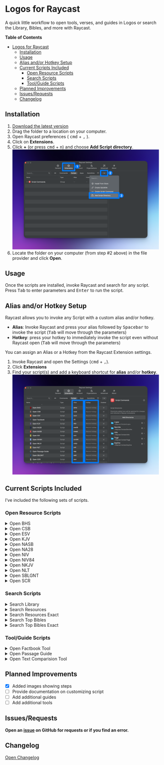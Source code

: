 # Logos for Raycast

A quick little workflow to open tools, verses, and guides in Logos or search the Library, Bibles, and more with Raycast.

**Table of Contents**
- [Logos for Raycast](#logos-for-raycast)
  - [Installation](#installation)
  - [Usage](#usage)
  - [Alias and/or Hotkey Setup](#alias-andor-hotkey-setup)
  - [Current Scripts Included](#current-scripts-included)
    - [Open Resource Scripts](#open-resource-scripts)
    - [Search Scripts](#search-scripts)
    - [Tool/Guide Scripts](#toolguide-scripts)
  - [Planned Improvements](#planned-improvements)
  - [Issues/Requests](#issuesrequests)
  - [Changelog](#changelog)

## Installation

1. [Download the latest version](https://github.com/cpenned/logos-bible-software-raycast-scripts)
2. Drag the folder to a location on your computer.
3. Open Raycast preferences ( <kbd>cmd</kbd> + <kbd>,</kbd> ).
4. Click on **Extensions**.
5. Click **+** (or press <kbd>cmd</kbd> + <kbd>n</kbd>) and choose **Add Script directory**.
![Add Script Directory](./metadata/add-script-directory.png)
6. Locate the folder on your computer (from step #2 above) in the file provider and click **Open**.

## Usage

Once the scripts are installed, invoke Raycast and search for any script. Press <kbd>Tab</kbd> to enter parameters and <kbd>Enter</kbd> to run the script.

## Alias and/or Hotkey Setup
Raycast allows you to invoke any Script with a custom alias and/or hotkey.
- **Alias**: Invoke Raycast and press your alias followed by <kbd>Spacebar</kbd> to invoke the script (<kbd>Tab</kbd> will move through the parameters)
- **Hotkey**: press your hotkey to immediately invoke the script even without Raycast open (<kbd>Tab</kbd> will move through the parameters)

You can assign an Alias or a Hotkey from the Raycast Extension settings.
1. Invoke Raycast and open the Settings (<kbd>cmd</kbd> + <kbd>,</kbd>).
2. Click **Extensions**
3. Find your script(s) and add a keyboard shortcut for **alias** and/or **hotkey**.
![Adding aliases](./metadata/add-alias.png)

## Current Scripts Included
I’ve included the following sets of scripts.

### Open Resource Scripts
<details>
<summary>Open BHS</summary>

- Description: Open Biblica Hebraica Stuttgartensia in Logos Bible Software to provided passage
- Parameters: Bible Passage (required)
- Suggested alias: `obhs`

</details>

<details>
<summary>Open CSB</summary>

- Description: Open CSB Bible in Logos Bible Software to provided passage
- Parameters: Bible Passage (required)
- Suggested alias: `ocsb`

</details>

<details>
<summary>Open ESV</summary>

- Description: Open ESV Bible in Logos Bible Software to provided passage
- Parameters: Bible Passage (required)
- Suggested alias: `oesv`
</details>

<details>
<summary>Open KJV</summary>

- Description: Open KJV Bible in Logos Bible Software to provided passage
- Parameters: Bible Passage (required)
- Suggested alias: `okjv`

</details>

<details>
<summary>Open NASB</summary>

- Description: Open NASB Bible in Logos Bible Software to provided passage
- Parameters: Bible Passage (required)
- Suggested alias: `onasb`

</details>

<details>
<summary>Open NA28</summary>

  - Description: Open Nestle-Aland Novum Testamentum Graece in Logos Bible Software to provided passage
  - Parameters: Bible Passage (required)
  - Suggested alias: `ona28`

</details>

<details>
<summary>Open NIV</summary>

- Description: Open NIV Bible in Logos Bible Software to provided passage
- Parameters: Bible Passage (required)
- Suggested alias: `oniv`

</details>

<details>
<summary>Open NIV84</summary>

- Description: Open NIV84 Bible in Logos Bible Software to provided passage
- Parameters: Bible Passage (required)
- Suggested alias: `oniv84`

</details>

<details>
<summary>Open NKJV</summary>

- Description: Open NKJV Bible in Logos Bible Software to provided passage
- Parameters: Bible Passage (required)
- Suggested alias: `onkjv`

</details>

<details>
<summary>Open NLT</summary>

  - Description: Open NLT Bible in Logos Bible Software to provided passage
  - Parameters: Bible Passage (required)
  - Suggested alias: `onlt`

</details>

<details>
<summary>Open SBLGNT</summary>

- Description: Open SBL Greek New Testament in Logos Bible Software to provided passage
- Parameters: Bible Passage (required)
- Suggested alias: `osbl`
</details>

<details>
<summary>Open SCR</summary>

- Description: Open Scrivener New Testament in Logos Bible Software to provided passage
- Parameters: Bible Passage (required)
- Suggested alias: `oscr`

</details>

### Search Scripts
<details>
<summary>Search Library</summary>

- Description: Search Logos Bible Software Library for resource with provided query
- Parameters: query (required)
- Suggested alias: `sll`
</details>

<details>
<summary>Search Resources</summary>

- Description: Search All Resources in Logos Bible Software with provided query
- Parameters: query (required)
- Suggested alias: `.l`
</details>

<details>
<summary>Search Resources Exact</summary>

- Description: Search All Resources for an exact string in Logos Bible Software with provided query
- Parameters: query (required)
- Suggested alias: `'l`

</details>

<details>
<summary>Search Top Bibles</summary>

- Description: Search Top Bibles in Logos Bible Software with provided query
- Parameters:
  1. query (required)
  2. type (optional): "passages", "aligned", "grid", "analysis", or "fuzzy" (defaults to “passages”)
- Suggested alias: `.`
-
</details>

<details>
<summary>Search Top Bibles Exact</summary>

  - Description: Search Top Bibles for exact string in Logos Bible Software with provided query
  - Parameters:
    1. query (required)
    2. type (optional): "passages", "aligned", "grid", "analysis", or "fuzzy" (defaults to “passages”)
  - Suggested alias: `'`

</details>

### Tool/Guide Scripts

<details>
<summary>Open Factbook Tool</summary>

- Description: Open Logos Bible Software to Factbook Tool with provided query
- Parameters: query (required)
- Suggested alias: `oft`

</details>

<details>
<summary>Open Passage Guide</summary>

- Description: Open Logos Bible Software to Passage Guide with provided query
- Parameters: query (required)
- Suggested alias: `opg`

</details>

<details>
<summary>Open Text Comparision Tool</summary>

- Description: Open Logos Bible Software to Text Comparison Tool with provided query
- Parameters: query (required)
- Suggested alias: `otc`

</details>

## Planned Improvements
- [x] Added images showing steps
- [ ] Provide documentation on customizing script
- [ ] Add additional guides
- [ ] Add additional tools

## Issues/Requests
**Open an [issue](https://github.com/cpenned/logos-bible-software-raycast-scripts/issues) on GitHub for requests or if you find an error.**

## Changelog
[Open Changelog](./CHANGELOG.md)
